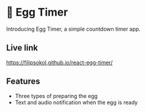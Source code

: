 # 🥚 Egg Timer
Introducing Egg Timer, a simple countdown timer app. 

## Live link

https://filipsokol.github.io/react-egg-timer/

## Features
* Three types of preparing the egg
* Text and audio notification when the egg is ready